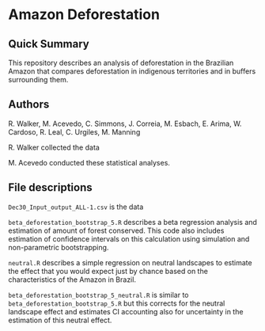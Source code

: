# Amazon Deforestation

## Quick Summary

This repository describes an analysis of deforestation in the Brazilian Amazon that compares deforestation in indigenous territories and in buffers surrounding them. 

## Authors 

R. Walker, M. Acevedo, C. Simmons, J. Correia, M. Esbach, E. Arima, W. Cardoso, R. Leal, C. Urgiles, M. Manning

R. Walker collected the data

M. Acevedo conducted these statistical analyses. 

## File descriptions

``Dec30_Input_output_ALL-1.csv`` is the data

``beta_deforestation_bootstrap_5.R`` describes a beta regression analysis and estimation of amount of forest conserved. This code also includes estimation of confidence intervals on this calculation using simulation and non-parametric bootstrapping.

``neutral.R`` describes a simple regression on neutral landscapes to estimate the effect that you would expect just by chance based on the characteristics of the Amazon in Brazil.

``beta_deforestation_bootstrap_5_neutral.R`` is similar to ``beta_deforestation_bootstrap_5.R`` but this corrects for the neutral landscape effect and estimates CI accounting also for uncertainty in the estimation of this neutral effect.



